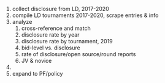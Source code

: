 



1. collect disclosure from LD, 2017-2020
2. compile LD tournaments 2017-2020, scrape entries & info
3. analyze
   1. cross-reference and match
   2. disclosure rate by year
   3. disclosure rate by tournament, 2019
   4. bid-level vs. disclosure
   5. rate of disclosure/open source/round reports
   6. JV & novice
4. 
5. expand to PF/policy